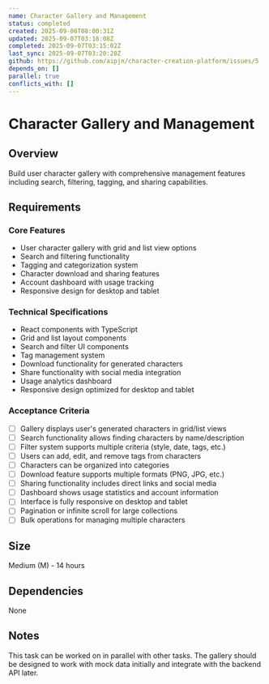 ```yaml
---
name: Character Gallery and Management
status: completed
created: 2025-09-06T08:00:31Z
updated: 2025-09-07T03:18:08Z
completed: 2025-09-07T03:15:02Z
last_sync: 2025-09-07T03:20:28Z
github: https://github.com/aipjn/character-creation-platform/issues/5
depends_on: []
parallel: true
conflicts_with: []
---
```


# Character Gallery and Management

## Overview
Build user character gallery with comprehensive management features including search, filtering, tagging, and sharing capabilities.

## Requirements

### Core Features
- User character gallery with grid and list view options
- Search and filtering functionality
- Tagging and categorization system
- Character download and sharing features
- Account dashboard with usage tracking
- Responsive design for desktop and tablet

### Technical Specifications
- React components with TypeScript
- Grid and list layout components
- Search and filter UI components
- Tag management system
- Download functionality for generated characters
- Share functionality with social media integration
- Usage analytics dashboard
- Responsive design optimized for desktop and tablet

### Acceptance Criteria
- [ ] Gallery displays user's generated characters in grid/list views
- [ ] Search functionality allows finding characters by name/description
- [ ] Filter system supports multiple criteria (style, date, tags, etc.)
- [ ] Users can add, edit, and remove tags from characters
- [ ] Characters can be organized into categories
- [ ] Download feature supports multiple formats (PNG, JPG, etc.)
- [ ] Sharing functionality includes direct links and social media
- [ ] Dashboard shows usage statistics and account information
- [ ] Interface is fully responsive on desktop and tablet
- [ ] Pagination or infinite scroll for large collections
- [ ] Bulk operations for managing multiple characters

## Size
Medium (M) - 14 hours

## Dependencies
None

## Notes
This task can be worked on in parallel with other tasks. The gallery should be designed to work with mock data initially and integrate with the backend API later.
